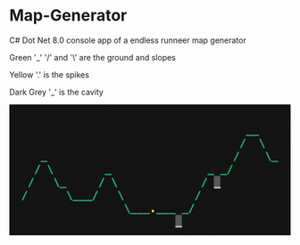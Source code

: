 # Map-Generator
C# Dot Net 8.0 console app of a endless runneer map generator

Green '_' '/' and '\\' are the ground and slopes

Yellow '.' is the spikes

Dark Grey '_' is the cavity


![MAPGEN GIF](assets/MapGen.gif)

